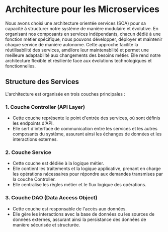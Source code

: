# Architecture pour les Microservices

Nous avons choisi une architecture orientée services (SOA) pour sa capacité à structurer notre système de manière 
modulaire et évolutive. En organisant nos composants en services indépendants, chacun dédié à une fonction métier 
spécifique, nous pouvons développer, déployer et maintenir chaque service de manière autonome. Cette approche facilite 
la réutilisabilité des services, améliore leur maintenabilité et permet une meilleure adaptabilité aux changements des 
besoins métier. Elle rend notre architecture flexible et résiliente face aux évolutions technologiques et fonctionnelles.

## Structure des Services

L'architecture est organisée en trois couches principales :

### 1. **Couche Controller (API Layer)**
- Cette couche représente le point d'entrée des services, où sont définis les endpoints d'API.
- Elle sert d'interface de communication entre les services et les autres composants du système, assurant ainsi 
les échanges de données et les interactions externes.

### 2. **Couche Service**
- Cette couche est dédiée à la logique métier.
- Elle contient les traitements et la logique applicative, prenant en charge les opérations nécessaires pour répondre 
aux demandes transmises par la couche Controller.
- Elle centralise les règles métier et le flux logique des opérations.

### 3. **Couche DAO (Data Access Object)**
- Cette couche est responsable de l'accès aux données.
- Elle gère les interactions avec la base de données ou les sources de données externes, assurant ainsi la persistance 
des données de manière sécurisée et structurée.
